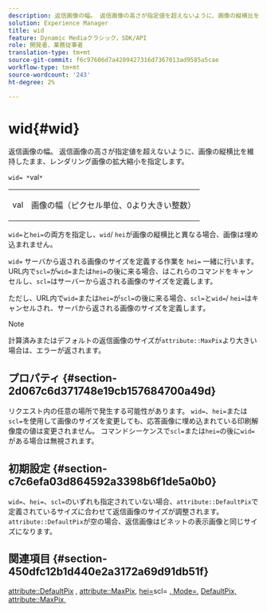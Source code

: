 ```yaml
---
description: 返信画像の幅。 返信画像の高さが指定値を超えないように、画像の縦横比を維持したまま、レンダリング画像の拡大縮小を指定します。
solution: Experience Manager
title: wid
feature: Dynamic Mediaクラシック，SDK/API
role: 開発者、業務従事者
translation-type: tm+mt
source-git-commit: f6c97606d7a4209427316d7367013ad9585a5cae
workflow-type: tm+mt
source-wordcount: '243'
ht-degree: 2%

---
```



# wid{#wid}

返信画像の幅。 返信画像の高さが指定値を超えないように、画像の縦横比を維持したまま、レンダリング画像の拡大縮小を指定します。

`wid= *`val`*`

<table id="simpletable_1C898A7B99114BE986EC5553F6A31E82"> 
 <tr class="strow"> 
  <td class="stentry"> <p><span class="varname"> val</span> </p> </td> 
  <td class="stentry"> <p>画像の幅（ピクセル単位、0より大きい整数） </p></td> 
 </tr> 
</table>

`wid=`と`hei=`の両方を指定し、`wid`/ `hei`が画像の縦横比と異なる場合、画像は埋め込まれません。

`wid=` サーバから返される画像のサイズを定義する作業を `hei=` 一緒に行います。URL内で`scl=`が`wid=`または`hei=`の後に来る場合、はこれらのコマンドをキャンセルし、`scl=`はサーバーから返される画像のサイズを定義します。

ただし、URL内で`wid=`または`hei=`が`scl=`の後に来る場合、`scl=`と`wid=`/ `hei=`はキャンセルされ、サーバから返される画像のサイズを定義します。

>[!NOTE]
>
>計算済みまたはデフォルトの返信画像のサイズが`attribute::MaxPix`より大きい場合は、エラーが返されます。

## プロパティ {#section-2d067c6d371748e19cb157684700a49d}

リクエスト内の任意の場所で発生する可能性があります。 `wid=`、`hei=`または`scl=`を使用して画像のサイズを変更しても、応答画像に埋め込まれている印刷解像度の値は変更されません。 コマンドシーケンスで`scl=`または`hei=`の後に`wid=`がある場合は無視されます。

## 初期設定 {#section-c7c6efa03d864592a3398b6f1de5a0b0}

`wid=`、`hei=`、`scl=`のいずれも指定されていない場合、`attribute::DefaultPix`で定義されているサイズに合わせて返信画像のサイズが調整されます。 `attribute::DefaultPix`が空の場合、返信画像はビネットの表示画像と同じサイズになります。

## 関連項目 {#section-450dfc12b1d440e2a3172a69d91db51f}

[attribute::DefaultPix](../../../../../ir-api/material-cat/image-rendering-api-ref/c-ir-material-catalog/c-ir-attributes-reference/r-ir-defaultpix.md#reference-102c98f9b5d24d2aaaeb756653fb0e6f) ,  [attribute::MaxPix](../../../../../ir-api/material-cat/image-rendering-api-ref/c-ir-material-catalog/c-ir-attributes-reference/r-ir-maxpix.md#reference-569f186bbc2840a6bd3cffa8ff3e7657),  [hei=](../../../../../ir-api/http-protocol/image-rendering-api-ref/c-ir-http-protocol-ref/c-ir-http-protocol-command-reference/r-ir-hei.md#reference-1c08f60365a94417a39867c09cac5478)scl= [, Mode=](../../../../../ir-api/http-protocol/image-rendering-api-ref/c-ir-http-protocol-ref/c-ir-http-protocol-command-reference/r-ir-scl.md#reference-b14b51a6cbe34f0bba42880540592f29),  [DefaultPix, attribute::MaxPix,](../../../../../ir-api/http-protocol/image-rendering-api-ref/c-ir-http-protocol-ref/c-ir-http-protocol-command-reference/r-ir-http-resmode.md#reference-851a5b636f8948cfb11456c9b7dab0d3)
